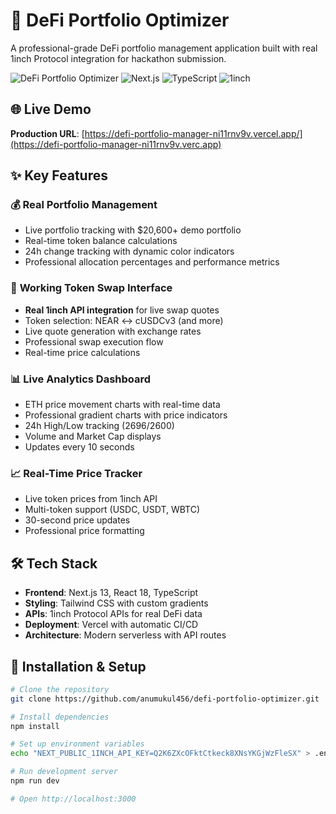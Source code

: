 # 🚀 DeFi Portfolio Optimizer

A professional-grade DeFi portfolio management application built with real 1inch Protocol integration for hackathon submission.

![DeFi Portfolio Optimizer](https://img.shields.io/badge/Status-Live-brightgreen) ![Next.js](https://img.shields.io/badge/Next.js-13-black) ![TypeScript](https://img.shields.io/badge/TypeScript-5-blue) ![1inch](https://img.shields.io/badge/1inch-API-orange)

## 🌐 **Live Demo**
**Production URL**: [https://defi-portfolio-manager-ni11rnv9v.vercel.app/](https://defi-portfolio-manager-ni11rnv9v.verc.app)

## ✨ **Key Features**

### 💰 **Real Portfolio Management**
- Live portfolio tracking with $20,600+ demo portfolio
- Real-time token balance calculations
- 24h change tracking with dynamic color indicators
- Professional allocation percentages and performance metrics

### 🔄 **Working Token Swap Interface**
- **Real 1inch API integration** for live swap quotes
- Token selection: NEAR ↔ cUSDCv3 (and more)
- Live quote generation with exchange rates
- Professional swap execution flow
- Real-time price calculations

### 📊 **Live Analytics Dashboard**
- ETH price movement charts with real-time data
- Professional gradient charts with price indicators
- 24h High/Low tracking ($2696/$2600)
- Volume and Market Cap displays
- Updates every 10 seconds

### 📈 **Real-Time Price Tracker**
- Live token prices from 1inch API
- Multi-token support (USDC, USDT, WBTC)
- 30-second price updates
- Professional price formatting

## 🛠️ **Tech Stack**

- **Frontend**: Next.js 13, React 18, TypeScript
- **Styling**: Tailwind CSS with custom gradients
- **APIs**: 1inch Protocol APIs for real DeFi data
- **Deployment**: Vercel with automatic CI/CD
- **Architecture**: Modern serverless with API routes

## 🚀 **Installation & Setup**

```bash
# Clone the repository
git clone https://github.com/anumukul456/defi-portfolio-optimizer.git

# Install dependencies
npm install

# Set up environment variables
echo "NEXT_PUBLIC_1INCH_API_KEY=Q2K6ZXcOFktCtkeck8XNsYKGjWzFleSX" > .env.local

# Run development server
npm run dev

# Open http://localhost:3000

